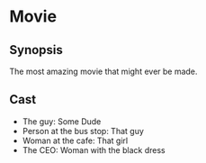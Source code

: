 # Movie

## Synopsis

The most amazing movie that might ever be made.

## Cast

- The guy: Some Dude
- Person at the bus stop: That guy
- Woman at the cafe: That girl
- The CEO: Woman with the black dress
